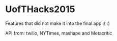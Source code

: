 # UofTHacks2015
Features that did not make it into the final app :( :)

API from: twilio, NYTimes, mashape and Metacritic
